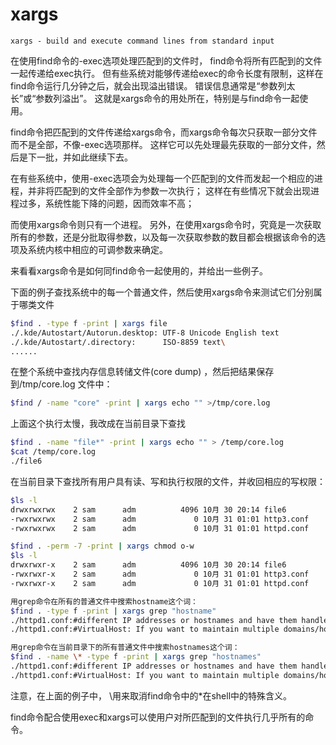 # xargs

`xargs - build and execute command lines from standard input`

在使用find命令的-exec选项处理匹配到的文件时， find命令将所有匹配到的文件一起传递给exec执行。
但有些系统对能够传递给exec的命令长度有限制，这样在find命令运行几分钟之后，就会出现溢出错误。
错误信息通常是“参数列太长”或“参数列溢出”。
这就是xargs命令的用处所在，特别是与find命令一起使用。

find命令把匹配到的文件传递给xargs命令，而xargs命令每次只获取一部分文件而不是全部，不像-exec选项那样。
这样它可以先处理最先获取的一部分文件，然后是下一批，并如此继续下去。

在有些系统中，使用-exec选项会为处理每一个匹配到的文件而发起一个相应的进程，并非将匹配到的文件全部作为参数一次执行；
这样在有些情况下就会出现进程过多，系统性能下降的问题，因而效率不高；

而使用xargs命令则只有一个进程。
另外，在使用xargs命令时，究竟是一次获取所有的参数，还是分批取得参数，以及每一次获取参数的数目都会根据该命令的选项及系统内核中相应的可调参数来确定。

来看看xargs命令是如何同find命令一起使用的，并给出一些例子。

下面的例子查找系统中的每一个普通文件，然后使用xargs命令来测试它们分别属于哪类文件

```bash
$find . -type f -print | xargs file
./.kde/Autostart/Autorun.desktop: UTF-8 Unicode English text
./.kde/Autostart/.directory:      ISO-8859 text\
......
```

在整个系统中查找内存信息转储文件(core dump) ，然后把结果保存到/tmp/core.log 文件中：

```bash
$find / -name "core" -print | xargs echo "" >/tmp/core.log
```

上面这个执行太慢，我改成在当前目录下查找

```bash
$find . -name "file*" -print | xargs echo "" > /temp/core.log
$cat /temp/core.log
./file6
```

在当前目录下查找所有用户具有读、写和执行权限的文件，并收回相应的写权限：

```bash
$ls -l
drwxrwxrwx    2 sam      adm          4096 10月 30 20:14 file6
-rwxrwxrwx    2 sam      adm             0 10月 31 01:01 http3.conf
-rwxrwxrwx    2 sam      adm             0 10月 31 01:01 httpd.conf

$find . -perm -7 -print | xargs chmod o-w
$ls -l
drwxrwxr-x    2 sam      adm          4096 10月 30 20:14 file6
-rwxrwxr-x    2 sam      adm             0 10月 31 01:01 http3.conf
-rwxrwxr-x    2 sam      adm             0 10月 31 01:01 httpd.conf

用grep命令在所有的普通文件中搜索hostname这个词：
$find . -type f -print | xargs grep "hostname"
./httpd1.conf:#different IP addresses or hostnames and have them handled by the
./httpd1.conf:#VirtualHost: If you want to maintain multiple domains/hostnames on your

用grep命令在当前目录下的所有普通文件中搜索hostnames这个词：
$find . -name \* -type f -print | xargs grep "hostnames"
./httpd1.conf:#different IP addresses or hostnames and have them handled by the
./httpd1.conf:#VirtualHost: If you want to maintain multiple domains/hostnames on your
```

注意，在上面的例子中， \用来取消find命令中的*在shell中的特殊含义。

find命令配合使用exec和xargs可以使用户对所匹配到的文件执行几乎所有的命令。